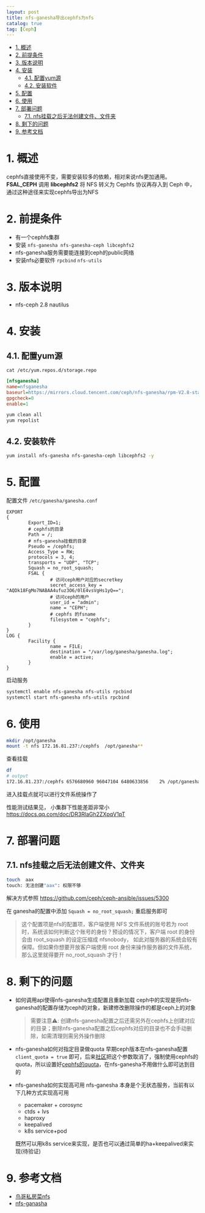 ```yaml
---
layout: post
title: nfs-ganesha导出cephfs为nfs
catalog: true
tag: [Ceph]
---
```


<!-- TOC -->

- [1. 概述](#1-概述)
- [2. 前提条件](#2-前提条件)
- [3. 版本说明](#3-版本说明)
- [4. 安装](#4-安装)
  - [4.1. 配置yum源](#41-配置yum源)
  - [4.2. 安装软件](#42-安装软件)
- [5. 配置](#5-配置)
- [6. 使用](#6-使用)
- [7. 部署问题](#7-部署问题)
  - [7.1. nfs挂载之后无法创建文件、文件夹](#71-nfs挂载之后无法创建文件文件夹)
- [8. 剩下的问题](#8-剩下的问题)
- [9. 参考文档](#9-参考文档)

<!-- /TOC -->
# 1. 概述

cephfs直接使用不变，需要安装较多的依赖，相对来说nfs更加通用。
**FSAL_CEPH** 调用 **libcephfs2** 将 NFS 转义为 Cephfs 协议再存入到 Ceph 中，通过这种途径来实现cephfs导出为NFS

# 2. 前提条件

- 有一个cephfs集群
- 安装 `nfs-ganesha nfs-ganesha-ceph libcephfs2`
- nfs-ganesha服务需要能连接到ceph的public网络
- 安装nfs必要软件 `rpcbind` `nfs-utils`

# 3. 版本说明

- nfs-ceph 2.8 nautilus

# 4. 安装

## 4.1. 配置yum源

`cat /etc/yum.repos.d/storage.repo`

```ini
[nfsganesha]
name=nfsganesha
baseurl=https://mirrors.cloud.tencent.com/ceph/nfs-ganesha/rpm-V2.8-stable/nautilus/x86_64/
gpgcheck=0
enable=1
```

```bash
yum clean all
yum repolist
```

## 4.2. 安装软件

```bash
yum install nfs-ganesha nfs-ganesha-ceph libcephfs2 -y
```

# 5. 配置

配置文件 `/etc/ganesha/ganesha.conf`

```
EXPORT
{
        Export_ID=1;
        # cephfs的目录
        Path = /;
        # nfs-ganesha挂载的目录
        Pseudo = /cephfs;
        Access_Type = RW;
        protocols = 3, 4;
        transports = "UDP", "TCP";
        Squash = no_root_squash;
        FSAL {
                # 访问ceph用户对应的secretkey  
                secret_access_key = "AQDk18FgMo7NABAA4ufuz3O6/0lE4vsVgHs1yQ==";  
                # 访问ceph的用户  
                user_id = "admin";  
                name = "CEPH";  
                # cephfs 的fsname  
                filesystem = "cephfs";  
        }        
}
LOG {                         
        Facility {
                name = FILE;  
                destination = "/var/log/ganesha/ganesha.log";  
                enable = active;  
        }
}
```

启动服务

```bash
systemctl enable nfs-ganesha nfs-utils rpcbind 
systemctl start nfs-ganesha nfs-utils rpcbind
```

# 6. 使用

```bash
mkdir /opt/ganesha
mount -t nfs 172.16.81.237:/cephfs  /opt/ganesha**
```

查看挂载

```bash
df
# output
172.16.81.237:/cephfs 6576680960 96047104 6480633856    2% /opt/ganesha
```

进入挂载点就可以进行文件系统操作了

性能测试结果见， 小集群下性能差距非常小  https://docs.qq.com/doc/DR3RlaGh2ZXpqV1pT

# 7. 部署问题

## 7.1. nfs挂载之后无法创建文件、文件夹

```bash
touch  aax
touch: 无法创建"aax": 权限不够
```

解决方式参照 https://github.com/ceph/ceph-ansible/issues/5300

在 ganesha的配置中添加 `Squash = no_root_squash;` 重启服务即可

> 这个配置项是nfs的配置项，客户端使用 NFS 文件系统的账号若为 root 时，系统该如何判断这个账号的身份？预设的情况下，客户端 root 的身份会由 root_squash 的设定压缩成 nfsnobody， 如此对服务器的系统会较有保障。但如果你想要开放客户端使用 root 身份来操作服务器的文件系统，那么这里就得要开 no_root_squash 才行！

# 8. 剩下的问题

- 如何调用api使得nfs-ganesha生成配置且重新加载
  ceph中的实现是将nfs-ganesha的配置存储为ceph的对象，新建修改删除操作的都是ceph上的对象
  > 需要注意⚠️: 创建nfs-ganesha配置之后还需另外在cephfs上创建对应的目录；删除nfs-ganesha配置之后cephfs对应的目录也不会手动删除，如需清理则需另外操作删除
- nfs-ganesha如何对指定目录做quota
  早期ceph版本在nfs-ganesha配置 `client_quota = true` 即可，后来[社区](https://github.com/ceph/ceph/pull/14978)把这个参数取消了，强制使用cephfs的quota，所以设置好[cephfs的quota](https://docs.ceph.com/en/latest/cephfs/quota/)，在nfs-ganesha不用做什么即可达到目的
- nfs-ganesha如何实现高可用
  nfs-ganesha 本身是个无状态服务，当前有以下几种方式实现高可用
  - pacemaker + corosync
  - ctds + lvs
  - haproxy
  - keepalived
  - k8s service+pod

  既然可以用k8s service来实现，是否也可以通过简单的ha+keepalived来实现(待验证)

# 9. 参考文档

- [鸟哥私房菜nfs](http://cn.linux.vbird.org/linux_server/0330nfs.php)
- [nfs-ganasha](https://github.com/nfs-ganesha/nfs-ganesha/blob/next/src/config_samples/ceph.conf)

